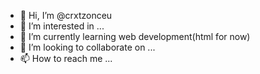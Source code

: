 - 👋 Hi, I’m @crxtzonceu
- 👀 I’m interested in ...
- 🌱 I’m currently learning web development(html for now)
- 💞️ I’m looking to collaborate on ...
- 📫 How to reach me ...

<!---
crxtzonceu/crxtzonceu is a ✨ special ✨ repository because its `README.md` (this file) appears on your GitHub profile.
You can click the Preview link to take a look at your changes.
--->
